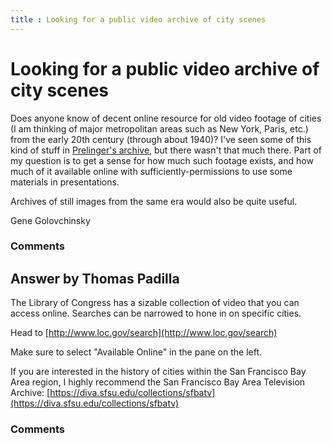 ```yaml
---
title : Looking for a public video archive of city scenes
---
```

Looking for a public video archive of city scenes
=====================
Does anyone know of decent online resource for old video footage of
cities (I am thinking of major metropolitan areas such as New York,
Paris, etc.) from the early 20th century (through about 1940)? I've seen
some of this kind of stuff in [Prelinger's
archive](http://archive.org/details/prelinger), but there wasn't that
much there. Part of my question is to get a sense for how much such
footage exists, and how much of it available online with
sufficiently-permissions to use some materials in presentations.

Archives of still images from the same era would also be quite useful.

Gene Golovchinsky

### Comments ###


Answer by Thomas Padilla
----------------
The Library of Congress has a sizable collection of video that you can
access online. Searches can be narrowed to hone in on specific cities.

Head to [http://www.loc.gov/search](http://www.loc.gov/search)

Make sure to select "Available Online" in the pane on the left.

If you are interested in the history of cities within the San Francisco
Bay Area region, I highly recommend the San Francisco Bay Area
Television Archive:
[https://diva.sfsu.edu/collections/sfbatv](https://diva.sfsu.edu/collections/sfbatv)

### Comments ###


